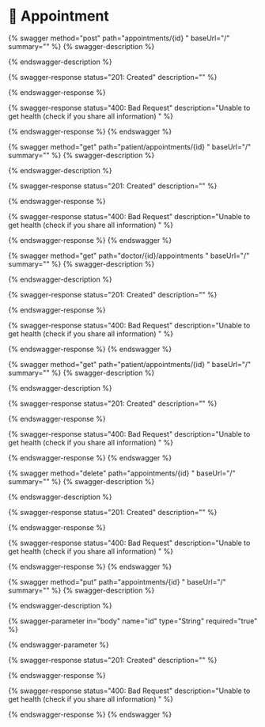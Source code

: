 # 🏥 Appointment

{% swagger method="post" path="appointments/{id} " baseUrl="/" summary="" %}
{% swagger-description %}

{% endswagger-description %}

{% swagger-response status="201: Created" description="" %}

{% endswagger-response %}

{% swagger-response status="400: Bad Request" description="Unable to get health (check if you share all information) " %}

{% endswagger-response %}
{% endswagger %}

{% swagger method="get" path="patient/appointments/{id} " baseUrl="/" summary="" %}
{% swagger-description %}

{% endswagger-description %}

{% swagger-response status="201: Created" description="" %}

{% endswagger-response %}

{% swagger-response status="400: Bad Request" description="Unable to get health (check if you share all information) " %}

{% endswagger-response %}
{% endswagger %}

{% swagger method="get" path="doctor/{id}/appointments " baseUrl="/" summary="" %}
{% swagger-description %}

{% endswagger-description %}

{% swagger-response status="201: Created" description="" %}

{% endswagger-response %}

{% swagger-response status="400: Bad Request" description="Unable to get health (check if you share all information) " %}

{% endswagger-response %}
{% endswagger %}

{% swagger method="get" path="patient/appointments/{id} " baseUrl="/" summary="" %}
{% swagger-description %}

{% endswagger-description %}

{% swagger-response status="201: Created" description="" %}

{% endswagger-response %}

{% swagger-response status="400: Bad Request" description="Unable to get health (check if you share all information) " %}

{% endswagger-response %}
{% endswagger %}

{% swagger method="delete" path="appointments/{id} " baseUrl="/" summary="" %}
{% swagger-description %}

{% endswagger-description %}

{% swagger-response status="201: Created" description="" %}

{% endswagger-response %}

{% swagger-response status="400: Bad Request" description="Unable to get health (check if you share all information) " %}

{% endswagger-response %}
{% endswagger %}

{% swagger method="put" path="appointments/{id} " baseUrl="/" summary="" %}
{% swagger-description %}

{% endswagger-description %}

{% swagger-parameter in="body" name="id" type="String" required="true" %}

{% endswagger-parameter %}

{% swagger-response status="201: Created" description="" %}

{% endswagger-response %}

{% swagger-response status="400: Bad Request" description="Unable to get health (check if you share all information) " %}

{% endswagger-response %}
{% endswagger %}
